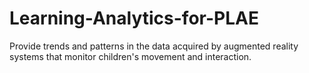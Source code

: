 # Learning-Analytics-for-PLAE
Provide trends and patterns in the data acquired by augmented reality systems that monitor children's movement and interaction. 
